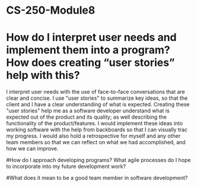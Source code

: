 # CS-250-Module8

# How do I interpret user needs and implement them into a program? How does creating “user stories” help with this?
I interpret user needs with the use of face-to-face conversations that are clear and concise. I use "user stories" 
to summarize key ideas, so that the client and I have a clear understanding of what is expected. Creating these
"user stories" help me as a software developer understand what is expected out of the product and its quality; as
well describing the functionality of the product/features. I would implement these ideas into working software with
the help from backboards so that I can visually trac my progress. I would also hold a retrospective for myself and
any other team members so that we can reflect on what we had accomplished, and how we can improve.

#How do I approach developing programs? What agile processes do I hope to incorporate into my future development work?


#What does it mean to be a good team member in software development?
